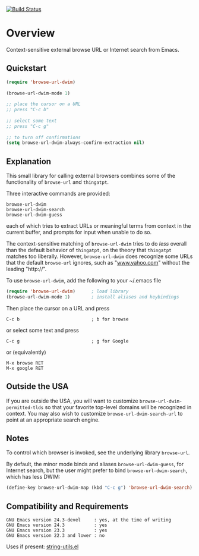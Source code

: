 [![Build Status](https://secure.travis-ci.org/rolandwalker/browse-url-dwim.png?branch=master)](http://travis-ci.org/rolandwalker/browse-url-dwim)

Overview
========

Context-sensitive external browse URL or Internet search from Emacs.

Quickstart
----------

```lisp
(require 'browse-url-dwim)
 
(browse-url-dwim-mode 1)
 
;; place the cursor on a URL
;; press "C-c b"
 
;; select some text
;; press "C-c g"
 
;; to turn off confirmations
(setq browse-url-dwim-always-confirm-extraction nil)
```

Explanation
-----------

This small library for calling external browsers combines some of
the functionality of `browse-url` and `thingatpt`.

Three interactive commands are provided:

	browse-url-dwim
	browse-url-dwim-search
	browse-url-dwim-guess

each of which tries to extract URLs or meaningful terms from
context in the current buffer, and prompts for input when unable
to do so.

The context-sensitive matching of `browse-url-dwim` tries to do
*less* overall than the default behavior of `thingatpt`, on the
theory that `thingatpt` matches too liberally.  However,
`browse-url-dwim` does recognize some URLs that the default
`browse-url` ignores, such as "www.yahoo.com" without the
leading "http://".

To use `browse-url-dwim`, add the following to your ~/.emacs file

```lisp
(require 'browse-url-dwim)      ; load library
(browse-url-dwim-mode 1)        ; install aliases and keybindings
```

Then place the cursor on a URL and press

	C-c b                           ; b for browse

or select some text and press

	C-c g                           ; g for Google

or (equivalently)

	M-x browse RET
	M-x google RET

Outside the USA
---------------

If you are outside the USA, you will want to customize
`browse-url-dwim-permitted-tlds` so that your favorite
top-level domains will be recognized in context.  You
may also wish to customize `browse-url-dwim-search-url`
to point at an appropriate search engine.

Notes
-----

To control which browser is invoked, see the underlying library
`browse-url`.

By default, the minor mode binds and aliases `browse-url-dwim-guess`,
for Internet search, but the user might prefer to bind
`browse-url-dwim-search`, which has less DWIM:

```lisp
(define-key browse-url-dwim-map (kbd "C-c g") 'browse-url-dwim-search)
```

Compatibility and Requirements
------------------------------

	GNU Emacs version 24.3-devel     : yes, at the time of writing
	GNU Emacs version 24.3           : yes
	GNU Emacs version 23.3           : yes
	GNU Emacs version 22.3 and lower : no

Uses if present: [string-utils.el](http://github.com/rolandwalker/string-utils)
